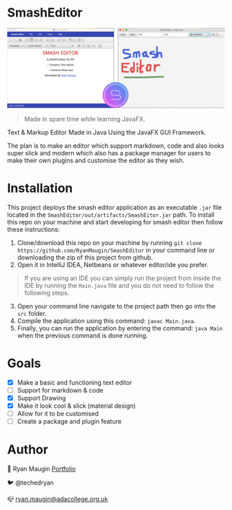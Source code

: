 # SmashEditor

![alt](https://github.com/RyanMaugin/SmashEditor/blob/master/github_show.png)

> Made in spare time while learning JavaFX.

Text & Markup Editor Made in Java Using the JavaFX GUI Framework.

The plan is to make an editor which support markdown, code and also looks super slick and modern which also has a package manager for users to make their own plugins and customise the editor as they wish.

# Installation
This project deploys the smash editor application as an executable `.jar` file located in the `SmashEditor/out/artifacts/SmashEitor.jar` path. To install this repo on your machine and start developing for smash editor then follow these instructions:

1. Clone/download this repo on your machine by running `git clone https://github.com/RyanMaugin/SmashEditor` in your command line or downloading the zip of this project from github.
2. Open it in IntelliJ IDEA, Netbeans or whatever editor/ide you prefer.

> If you are using an IDE you can simply run the project from inside the IDE by running the `Main.java` file and you do not need to follow the following steps.

3. Open your command line navigate to the project path then go into the `src` folder.
4. Compile the application using this command: `javac Main.java`.
5. Finally, you can run the application by entering the command: `java Main` when the previous command is done running.

# Goals
- [x] Make a basic and functioning text editor
- [ ] Support for markdown & code
- [x] Support Drawing
- [x] Make it look cool & slick (material design)
- [ ] Allow for it to be customised
- [ ] Create a package and plugin feature

# Author
🤖 Ryan Maugin [Portfolio](https://ryanmaugin.github.io)

🐦 @techedryan

📪 ryan.maugin@adacollege.org.uk
